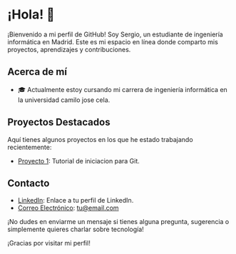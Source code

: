 # ¡Hola! 👋

¡Bienvenido a mi perfil de GitHub! Soy Sergio, un estudiante de ingeniería informática en Madrid. Este es mi espacio en línea donde comparto mis proyectos, aprendizajes y contribuciones.

## Acerca de mí

- 🎓 Actualmente estoy cursando mi carrera de ingeniería informática en la universidad camilo jose cela.

## Proyectos Destacados

Aquí tienes algunos proyectos en los que he estado trabajando recientemente:

- [Proyecto 1](https://github.com/Sergio016/Tutorial_Git): Tutorial de iniciacion para Git.


## Contacto


- [LinkedIn]([link_a_tu_perfil](https://www.linkedin.com/in/sergio-l%C3%B3pez-283976272/)): Enlace a tu perfil de LinkedIn.
- [Correo Electrónico](sergio.lopez16102003@gmail.com): tu@email.com

¡No dudes en enviarme un mensaje si tienes alguna pregunta, sugerencia o simplemente quieres charlar sobre tecnología!

¡Gracias por visitar mi perfil!
